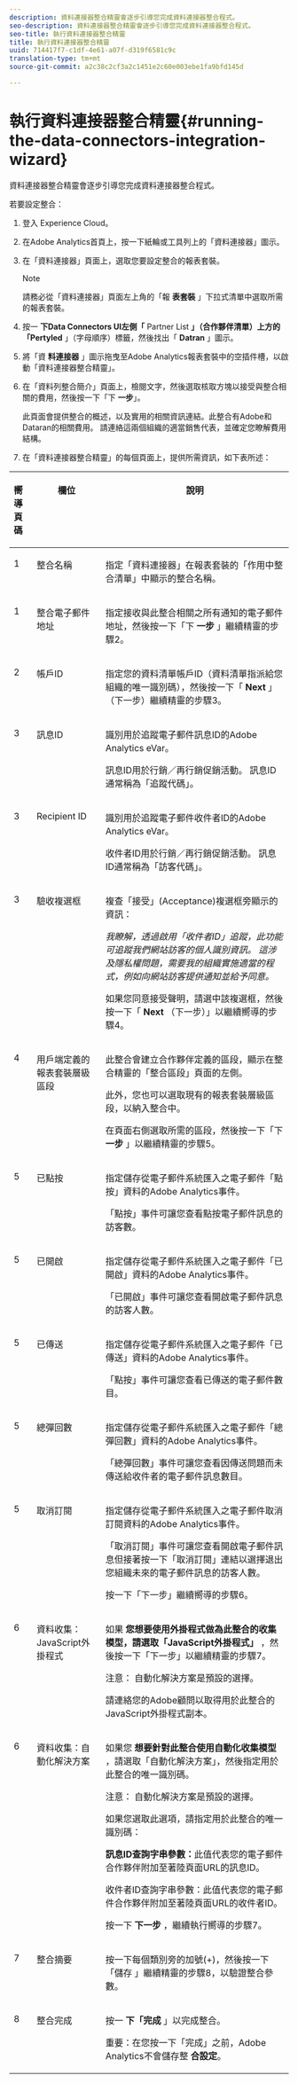 ```yaml
---
description: 資料連接器整合精靈會逐步引導您完成資料連接器整合程式。
seo-description: 資料連接器整合精靈會逐步引導您完成資料連接器整合程式。
seo-title: 執行資料連接器整合精靈
title: 執行資料連接器整合精靈
uuid: 714417f7-c1df-4e61-a07f-d319f6581c9c
translation-type: tm+mt
source-git-commit: a2c38c2cf3a2c1451e2c60e003ebe1fa9bfd145d

---
```



# 執行資料連接器整合精靈{#running-the-data-connectors-integration-wizard}

資料連接器整合精靈會逐步引導您完成資料連接器整合程式。

若要設定整合：

1. 登入 Experience Cloud。
1. 在Adobe Analytics首頁上，按一下紙輪或工具列上的「資料連接器」圖示。
1. 在「資料連接器」頁面上，選取您要設定整合的報表套裝。

   >[!NOTE]
   >
   >請務必從「資料連接器」頁面左上角的「報 **表套裝** 」下拉式清單中選取所需的報表套裝。

1. 按一 **下Data Connectors UI左側「** Partner List **」（合作夥伴清單）上方的「Pertyled** 」（字母順序）標籤，然後找出「 **Datran** 」圖示。
1. 將「資 **料連接器** 」圖示拖曳至Adobe Analytics報表套裝中的空插件槽，以啟動「資料連接器整合精靈」。

1. 在「資料列整合簡介」頁面上，檢閱文字，然後選取核取方塊以接受與整合相關的費用，然後按一下「下 **一步**」。

   此頁面會提供整合的概述，以及實用的相關資訊連結。此整合有Adobe和Dataran的相關費用。 請連絡這兩個組織的適當銷售代表，並確定您瞭解費用結構。
1. 在「資料連接器整合精靈」的每個頁面上，提供所需資訊，如下表所述：

<table id="table_74EC1EEBE7A548AB878AA40187EBCD30"> 
 <thead> 
  <tr valign="top"> 
   <th colname="col1" valign="top" align="left" class="entry"> <p><b>嚮導頁碼</b> </p> </th> 
   <th colname="col2" class="entry"> <p><b>欄位</b> </p> </th> 
   <th colname="col3" class="entry"> <p><b>說明</b> </p> </th> 
  </tr>
 </thead>
 <tbody> 
  <tr valign="top"> 
   <td colname="col1"> <p>1 </p> </td> 
   <td colname="col2" valign="top" align="left"> <p>整合名稱 </p> </td> 
   <td colname="col3"> <p>指定「資料連接器」在報表套裝的「作用中整合清單」中顯示的整合名稱。 </p> </td> 
  </tr> 
  <tr valign="top"> 
   <td colname="col1"> <p>1 </p> </td> 
   <td colname="col2"> <p>整合電子郵件地址 </p> </td> 
   <td colname="col3"> <p>指定接收與此整合相關之所有通知的電子郵件地址，然後按一下「下 <b>一步</b> 」繼續精靈的步驟2。 </p> </td> 
  </tr> 
  <tr valign="top"> 
   <td colname="col1"> <p>2 </p> </td> 
   <td colname="col2"> <p>帳戶ID </p> </td> 
   <td colname="col3"> <p>指定您的資料清單帳戶ID（資料清單指派給您組織的唯一識別碼），然後按一下「 <b>Next</b> 」（下一步）繼續精靈的步驟3。 </p> </td> 
  </tr> 
  <tr valign="top"> 
   <td colname="col1"> <p>3 </p> </td> 
   <td colname="col2"> <p>訊息ID </p> </td> 
   <td colname="col3"> <p>識別用於追蹤電子郵件訊息ID的Adobe Analytics eVar。 </p> <p>訊息ID用於行銷／再行銷促銷活動。 訊息ID通常稱為「追蹤代碼」。 </p> </td> 
  </tr> 
  <tr valign="top"> 
   <td colname="col1"> <p>3 </p> </td> 
   <td colname="col2"> <p>Recipient ID </p> </td> 
   <td colname="col3"> <p>識別用於追蹤電子郵件收件者ID的Adobe Analytics eVar。 </p> <p>收件者ID用於行銷／再行銷促銷活動。 訊息ID通常稱為「訪客代碼」。 </p> </td> 
  </tr> 
  <tr valign="top"> 
   <td colname="col1"> <p>3 </p> </td> 
   <td colname="col2"> <p>驗收複選框 </p> </td> 
   <td colname="col3"> <p>複查「接受」(Acceptance)複選框旁顯示的資訊： </p> <p><i>我瞭解，透過啟用「收件者ID」追蹤，此功能可追蹤我們網站訪客的個人識別資訊。 這涉及隱私權問題，需要我的組織實施適當的程式，例如向網站訪客提供通知並給予同意。 </i> </p> <p>如果您同意接受聲明，請選中該複選框，然後按一下「 <b>Next</b> （下一步）」以繼續嚮導的步驟4。 </p> </td> 
  </tr> 
  <tr valign="top"> 
   <td colname="col1"> <p>4 </p> </td> 
   <td colname="col2"> <p>用戶端定義的報表套裝層級區段 </p> </td> 
   <td colname="col3"> <p>此整合會建立合作夥伴定義的區段，顯示在整合精靈的「整合區段」頁面的左側。 </p> <p>此外，您也可以選取現有的報表套裝層級區段，以納入整合中。 </p> <p>在頁面右側選取所需的區段，然後按一下「下 <b>一步</b> 」以繼續精靈的步驟5。 </p> </td> 
  </tr> 
  <tr valign="top"> 
   <td colname="col1"> <p>5 </p> </td> 
   <td colname="col2"> <p>已點按 </p> </td> 
   <td colname="col3"> <p>指定儲存從電子郵件系統匯入之電子郵件「點按」資料的Adobe Analytics事件。 </p> <p>「點按」事件可讓您查看點按電子郵件訊息的訪客數。 </p> </td> 
  </tr> 
  <tr valign="top"> 
   <td colname="col1"> <p>5 </p> </td> 
   <td colname="col2"> <p>已開啟 </p> </td> 
   <td colname="col3"> <p>指定儲存從電子郵件系統匯入之電子郵件「已開啟」資料的Adobe Analytics事件。 </p> <p>「已開啟」事件可讓您查看開啟電子郵件訊息的訪客人數。 </p> </td> 
  </tr> 
  <tr valign="top"> 
   <td colname="col1"> <p>5 </p> </td> 
   <td colname="col2"> <p>已傳送 </p> </td> 
   <td colname="col3"> <p>指定儲存從電子郵件系統匯入之電子郵件「已傳送」資料的Adobe Analytics事件。 </p> <p>「點按」事件可讓您查看已傳送的電子郵件數目。 </p> </td> 
  </tr> 
  <tr valign="top"> 
   <td colname="col1"> <p>5 </p> </td> 
   <td colname="col2"> <p>總彈回數 </p> </td> 
   <td colname="col3"> <p>指定儲存從電子郵件系統匯入之電子郵件「總彈回數」資料的Adobe Analytics事件。 </p> <p>「總彈回數」事件可讓您查看因傳送問題而未傳送給收件者的電子郵件訊息數目。 </p> </td> 
  </tr> 
  <tr valign="top"> 
   <td colname="col1"> <p>5 </p> </td> 
   <td colname="col2"> <p>取消訂閱 </p> </td> 
   <td colname="col3"> <p>指定儲存從電子郵件系統匯入之電子郵件取消訂閱資料的Adobe Analytics事件。 </p> <p>「取消訂閱」事件可讓您查看開啟電子郵件訊息但接著按一下「取消訂閱」連結以選擇退出您組織未來的電子郵件訊息的訪客人數。 </p> <p>按一下「下一步」繼續嚮導的步驟6。 </p> </td> 
  </tr> 
  <tr valign="top"> 
   <td colname="col1"> <p>6 </p> </td> 
   <td colname="col2"> <p>資料收集：JavaScript外掛程式 </p> </td> 
   <td colname="col3"> <p>如果 <b>您想要使用外掛程式做為此整合的收集模型，請選取「JavaScript外掛程式」</b><b></b> ，然後按一下「下一步」以繼續精靈的步驟7。 </p> <p> <p>注意： 自動化解決方案是預設的選擇。 </p> </p> <p>請連絡您的Adobe顧問以取得用於此整合的JavaScript外掛程式副本。 </p> </td> 
  </tr> 
  <tr valign="top"> 
   <td colname="col1"> <p>6 </p> </td> 
   <td colname="col2"> <p>資料收集：自動化解決方案 </p> </td> 
   <td colname="col3"> <p>如果您 <b>想要針對此整合使用自動化收集模型</b> ，請選取「自動化解決方案」，然後指定用於此整合的唯一識別碼。 </p> <p> <p>注意： 自動化解決方案是預設的選擇。 </p> </p> <p>如果您選取此選項，請指定用於此整合的唯一識別碼： </p> <p><b>訊息ID查詢字串參數：</b>此值代表您的電子郵件合作夥伴附加至著陸頁面URL的訊息ID。 </p> <p><b></b> 收件者ID查詢字串參數：此值代表您的電子郵件合作夥伴附加至著陸頁面URL的收件者ID。 </p> <p>按一下 <b>下一步</b> ，繼續執行嚮導的步驟7。 </p> </td> 
  </tr> 
  <tr valign="top"> 
   <td colname="col1"> <p>7 </p> </td> 
   <td colname="col2"> <p>整合摘要 </p> </td> 
   <td colname="col3"> <p>按一下每個類別旁的加號(+)，然後按一下「儲存 <b></b> 」繼續精靈的步驟8，以驗證整合參數。 </p> </td> 
  </tr> 
  <tr valign="top"> 
   <td colname="col1"> <p>8 </p> </td> 
   <td colname="col2"> <p>整合完成 </p> </td> 
   <td colname="col3"> <p>按一 <b>下「完成</b> 」以完成整合。 </p> <p><b></b> 重要：在您按一下「完成」之前，Adobe Analytics不會儲存整 <b>合設定</b>。 </p> </td> 
  </tr> 
 </tbody> 
</table>
